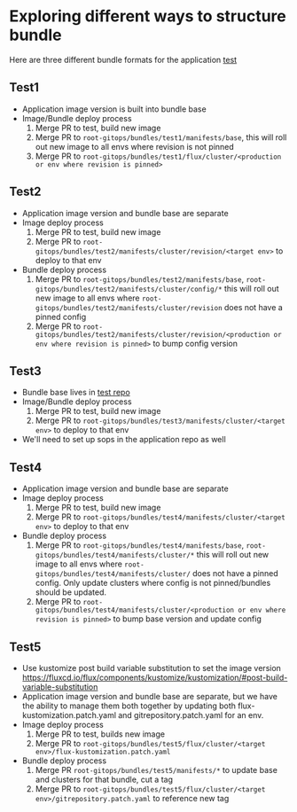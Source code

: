 # Exploring different ways to structure bundle

Here are three different bundle formats for the application [test](https://github.com/hgibsonqb/test)

## Test1
* Application image version is built into bundle base
* Image/Bundle deploy process
    1. Merge PR to test, build new image
    2. Merge PR to `root-gitops/bundles/test1/manifests/base`, this will roll out new image to all envs where revision is not pinned
    3. Merge PR to `root-gitops/bundles/test1/flux/cluster/<production or env where revision is pinned>`

## Test2 
* Application image version and bundle base are separate
* Image deploy process
    1. Merge PR to test, build new image
    2. Merge PR to `root-gitops/bundles/test2/manifests/cluster/revision/<target env>` to deploy to that env
* Bundle deploy process
    1. Merge PR to `root-gitops/bundles/test2/manifests/base`, `root-gitops/bundles/test2/manifests/cluster/config/*` this will roll out new image to all envs where `root-gitops/bundles/test2/manifests/cluster/revision` does not have a pinned config
    2. Merge PR to `root-gitops/bundles/test2/manifests/cluster/revision/<production or env where revision is pinned>` to bump config version

## Test3
* Bundle base lives in [test repo](https://github.com/hgibsonqb/test/tree/main/k8s)
* Image/Bundle deploy process
    1. Merge PR to test, build new image
    2. Merge PR to `root-gitops/bundles/test3/manifests/cluster/<target env>` to deploy to that env
* We'll need to set up sops in the application repo as well

## Test4
* Application image version and bundle base are separate
* Image deploy process
    1. Merge PR to test, build new image
    2. Merge PR to `root-gitops/bundles/test4/manifests/cluster/<target env>` to deploy to that env
* Bundle deploy process
    1. Merge PR to `root-gitops/bundles/test4/manifests/base`, `root-gitops/bundles/test4/manifests/cluster/*` this will roll out new image to all envs where `root-gitops/bundles/test4/manifests/cluster/` does not have a pinned config. Only update clusters where config is not pinned/bundles should be updated.
    2. Merge PR to `root-gitops/bundles/test4/manifests/cluster/<production or env where revision is pinned>` to bump base version and update config

## Test5
* Use kustomize post build variable substitution to set the image version https://fluxcd.io/flux/components/kustomize/kustomization/#post-build-variable-substitution
* Application image version and bundle base are separate, but we have the ability to manage them both together by updating both flux-kustomization.patch.yaml and gitrepository.patch.yaml for an env.
* Image deploy process
    1. Merge PR to test, builds new image
    2. Merge PR to `root-gitops/bundles/test5/flux/cluster/<target env>/flux-kustomization.patch.yaml`
* Bundle deploy process
    1. Merge PR `root-gitops/bundles/test5/manifests/*` to update base and clusters for that bundle, cut a tag
    2. Merge PR to `root-gitops/bundles/test5/flux/cluster/<target env>/gitrepository.patch.yaml` to reference new tag
